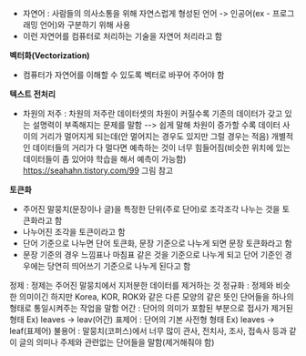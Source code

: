 - 자연어 : 사람들의 의사소통을 위해 자연스럽게 형성된 언어 -> 인공어(ex - 프로그래밍 언어)와 구분하기 위해 사용
- 이런 자연어를 컴퓨터로 처리하는 기술을 자연어 처리라고 함


**벡터화(Vectorization)**
- 컴퓨터가 자연어를 이해할 수 있도록 벡터로 바꾸어 주어야 함

**텍스트 전처리**
- 차원의 저주 : 차원의 저주란 데이터셋의 차원이 커질수록 기존의 데이터가 갖고 있는 설명력이 부족해지는 문제를 말함
--> 쉽게 말해 차원이 증가할 수록 데이터 사이의 거리가 멀어지게 되는데(안 멀어지는 경우도 있지만 그럴 경우는 적음)  개별적인 데이터들의 거리가 다 멀다면 예측하는 것이 너무 힘들어짐(비슷한 위치에 있는 데이터들이 좀 있어야 학습을 해서 예측이 가능함)
https://seahahn.tistory.com/99 그림 참고

**토큰화**
- 주어진 말뭉치(문장이나 글)을 특정한 단위(주로 단어)로 조각조각 나누는 것을 토큰화라고 함
- 나누어진 조각을 토큰이라고 함
- 단어 기준으로 나누면 단어 토큰화, 문장 기준으로 나누게 되면 문장 토큰화라고 함
- 문장 기준의 경우 느낌표나 마침표 같은 것을 기준으로 나누게 되고 단어 기준인 경우에는 당연히 띄어쓰기 기준으로 나누게 된다고 함

정제 : 정제는 주어진 말뭉치에서 지저분한 데이터를 제거하는 것
정규화 : 정제와 비슷한 의미이긴 하지만 Korea, KOR, ROK와 같은 다른 모양의 같은 뜻인 단어들을 하나의 형태로 통일시켜주는 작업을 말함
어간 : 단어의 의미가 포함된 부분으로 접사가 제거된 형태 Ex) leaves -> leav(어간)
표제어 : 단어의 기본 사전형 형태 Ex) leaves -> leaf(표제어)
불용어 : 말뭉치(코퍼스)에서 너무 많이 관사, 전치사, 조사, 접속사 등과 같이 글의 의미나 주제와 관련없는 단어들을 말함(제거해줘야 함)

